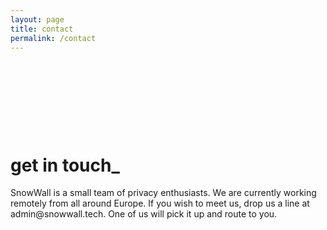 ```yaml
---
layout: page
title: contact
permalink: /contact
---
```


&nbsp;

&nbsp;

&nbsp;

&nbsp;

<h1 class="text-center">get in touch_</h1>

<p class="text-left">SnowWall is a small team of privacy enthusiasts. We are currently working remotely from all around Europe. If you wish to meet us, drop us a line at admin@snowwall.tech. One of us will pick it up and route to you.
</p>
